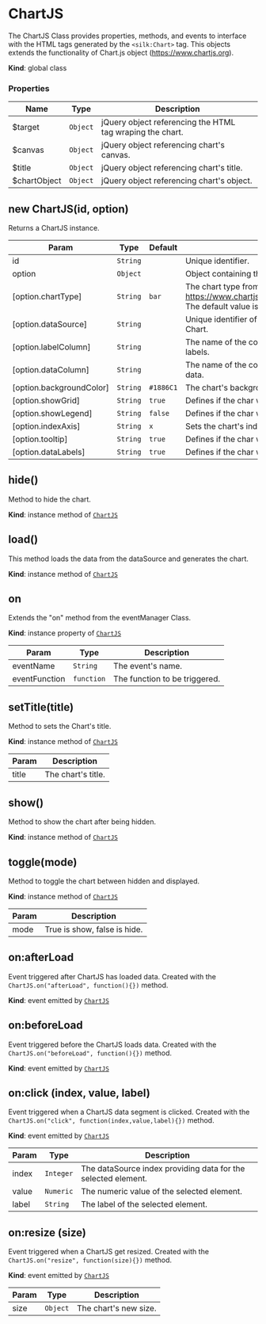# ChartJS
The ChartJS Class provides properties, methods, and events to interface with the HTML tags generated by  the ```<silk:Chart>``` tag. This objects extends the functionality of Chart.js object (https://www.chartjs.org).

**Kind**: global class  
### Properties

| Name | Type | Description |
| --- | --- | --- |
| $target | <code>Object</code> | jQuery object referencing the HTML <div> tag wraping the chart. |
| $canvas | <code>Object</code> | jQuery object referencing chart's canvas. |
| $title | <code>Object</code> | jQuery object referencing chart's title. |
| $chartObject | <code>Object</code> | jQuery object referencing chart's object. |



<a name="new_ChartJS_new"></a>

## new ChartJS(id, option)
Returns a ChartJS instance.


| Param | Type | Default | Description |
| --- | --- | --- | --- |
| id | <code>String</code> |  | Unique identifier. |
| option | <code>Object</code> |  | Object containing the configuration. |
| [option.chartType] | <code>String</code> | <code>bar</code> | The chart type from https://www.chartjs.org/docs/latest/charts/area.html. The default value is "bar". |
| [option.dataSource] | <code>String</code> |  | Unique identifier of the dataProvider used to fill the Chart. |
| [option.labelColumn] | <code>String</code> |  | The name of the column which defines the char's labels. |
| [option.dataColumn] | <code>String</code> |  | The name of the column which defines the char's data. |
| [option.backgroundColor] | <code>String</code> | <code>#1886C1</code> | The chart's background color. |
| [option.showGrid] | <code>String</code> | <code>true</code> | Defines if the char will have a grid. |
| [option.showLegend] | <code>String</code> | <code>false</code> | Defines if the char will show the lagend. |
| [option.indexAxis] | <code>String</code> | <code>x</code> | Sets the chart's index axis. |
| [option.tooltip] | <code>String</code> | <code>true</code> | Defines if the char will show the tooltips. |
| [option.dataLabels] | <code>String</code> | <code>true</code> | Defines if the char will show data labels. |

<a name="ChartJS+hide"></a>

## hide()
Method to hide the chart.

**Kind**: instance method of [<code>ChartJS</code>](#ChartJS)  
<a name="ChartJS+load"></a>

## load()
This method loads the data from the dataSource and generates the chart.

**Kind**: instance method of [<code>ChartJS</code>](#ChartJS)  
<a name="ChartJS+on"></a>

## on
Extends the "on" method from the eventManager Class.

**Kind**: instance property of [<code>ChartJS</code>](#ChartJS)  

| Param | Type | Description |
| --- | --- | --- |
| eventName | <code>String</code> | The event's name. |
| eventFunction | <code>function</code> | The function to be triggered. |

<a name="ChartJS+setTitle"></a>

## setTitle(title)
Method to sets the Chart's title.

**Kind**: instance method of [<code>ChartJS</code>](#ChartJS)  

| Param | Description |
| --- | --- |
| title | The chart's title. |

<a name="ChartJS+show"></a>

## show()
Method to show the chart after being hidden.

**Kind**: instance method of [<code>ChartJS</code>](#ChartJS)  
<a name="ChartJS+toggle"></a>

## toggle(mode)
Method to toggle the chart between hidden and displayed.

**Kind**: instance method of [<code>ChartJS</code>](#ChartJS)  

| Param | Description |
| --- | --- |
| mode | True is show, false is hide. |

<a name="ChartJS+Event_afterLoad"></a>

## on:afterLoad
Event triggered after ChartJS has loaded data. Created with the ```ChartJS.on("afterLoad", function(){})``` method.

**Kind**: event emitted by [<code>ChartJS</code>](#ChartJS)  
<a name="ChartJS+Event_beforeLoad"></a>

## on:beforeLoad
Event triggered before the ChartJS loads data. Created with the ```ChartJS.on("beforeLoad", function(){})``` method.

**Kind**: event emitted by [<code>ChartJS</code>](#ChartJS)  
<a name="ChartJS+Event_click"></a>

## on:click (index, value, label)
Event triggered when a ChartJS data segment is clicked. Created with the ```ChartJS.on("click", function(index,value,label){})``` method.

**Kind**: event emitted by [<code>ChartJS</code>](#ChartJS)  

| Param | Type | Description |
| --- | --- | --- |
| index | <code>Integer</code> | The dataSource index providing data for the selected element. |
| value | <code>Numeric</code> | The numeric value of the selected element. |
| label | <code>String</code> | The label of the selected element. |

<a name="ChartJS+Event_resize"></a>

## on:resize (size)
Event triggered when a ChartJS get resized. Created with the ```ChartJS.on("resize", function(size){})``` method.

**Kind**: event emitted by [<code>ChartJS</code>](#ChartJS)  

| Param | Type | Description |
| --- | --- | --- |
| size | <code>Object</code> | The chart's new size. |



